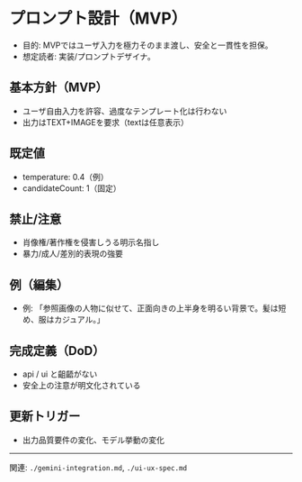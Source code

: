 # プロンプト設計（MVP）

- 目的: MVPではユーザ入力を極力そのまま渡し、安全と一貫性を担保。
- 想定読者: 実装/プロンプトデザイナ。

## 基本方針（MVP）
- ユーザ自由入力を許容、過度なテンプレート化は行わない
- 出力はTEXT+IMAGEを要求（textは任意表示）

## 既定値
- temperature: 0.4（例）
- candidateCount: 1（固定）

## 禁止/注意
- 肖像権/著作権を侵害しうる明示名指し
- 暴力/成人/差別的表現の強要

## 例（編集）
- 例: 「参照画像の人物に似せて、正面向きの上半身を明るい背景で。髪は短め、服はカジュアル。」

## 完成定義（DoD）
- api / ui と齟齬がない
- 安全上の注意が明文化されている

## 更新トリガー
- 出力品質要件の変化、モデル挙動の変化

---
関連: `./gemini-integration.md`, `./ui-ux-spec.md`

